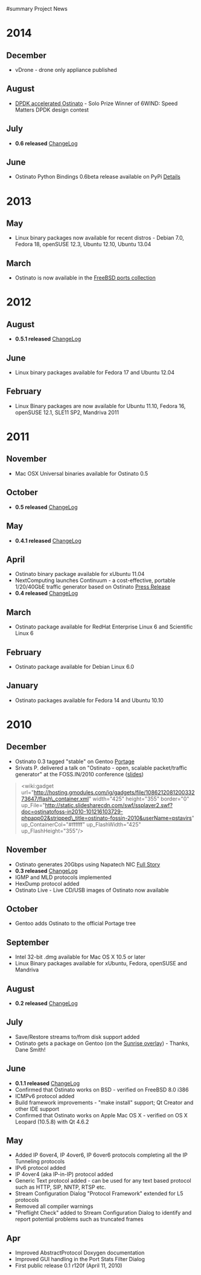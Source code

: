 ﻿#summary Project News


# 2014 #
## December ##
  * vDrone - drone only appliance published
## August ##
  * [DPDK accelerated Ostinato](http://www.slideshare.net/pstavirs/dpdk-accelerated-ostinato) - Solo Prize Winner of 6WIND: Speed Matters DPDK design contest
## July ##
  * **0.6 released** [ChangeLog](http://code.google.com/p/ostinato/wiki/ChangeLog#2014-07-07_version_0.6)
## June ##
  * Ostinato Python Bindings 0.6beta release available on PyPi [Details](https://groups.google.com/forum/#!topic/ostinato/pty-caEgmbk)
# 2013 #
## May ##
  * Linux binary packages now available for recent distros - Debian 7.0, Fedora 18, openSUSE 12.3, Ubuntu 12.10, Ubuntu 13.04
## March ##
  * Ostinato is now available in the [FreeBSD ports collection](http://svnweb.freebsd.org/ports/head/net/ostinato/)
# 2012 #
## August ##
  * **0.5.1 released** [ChangeLog](http://code.google.com/p/ostinato/wiki/ChangeLog#2012-08-01_version_0.5.1)
## June ##
  * Linux binary packages available for Fedora 17 and Ubuntu 12.04
## February ##
  * Linux Binary packages are now available for Ubuntu 11.10, Fedora 16, openSUSE 12.1, SLE11 SP2, Mandriva 2011
# 2011 #
## November ##
  * Mac OSX Universal binaries available for Ostinato 0.5
## October ##
  * **0.5 released** [ChangeLog](http://ostinato.org/wiki/ChangeLog#2011-10-25_version_0.5)
## May ##
  * **0.4.1 released** [ChangeLog](http://ostinato.org/wiki/ChangeLog#2011-05-10_version_0.4.1)
## April ##
  * Ostinato binary package available for xUbuntu 11.04
  * NextComputing launches Continuum - a cost-effective, portable 1/20/40GbE traffic generator based on Ostinato [Press Release](http://www.prweb.com/releases/2011/5/prweb8361526.htm)
  * **0.4 released** [ChangeLog](http://ostinato.org/wiki/ChangeLog#2011-04-19_version_0.4)
## March ##
  * Ostinato package available for RedHat Enterprise Linux 6 and Scientific Linux 6
## February ##
  * Ostinato package available for Debian Linux 6.0
## January ##
  * Ostinato packages available for Fedora 14 and Ubuntu 10.10
# 2010 #
## December ##
  * Ostinato 0.3 tagged "stable" on Gentoo [Portage](http://packages.gentoo.org/package/net-analyzer/ostinato)
  * Srivats P. delivered a talk on "Ostinato - open, scalable packet/traffic generator" at the FOSS.IN/2010 conference ([slides](http://slidesha.re/fzHmzb))
> <wiki:gadget url="http://hosting.gmodules.com/ig/gadgets/file/108621208120033273647/flash\_container.xml" width="425" height="355" border="0" up\_File="http://static.slidesharecdn.com/swf/ssplayer2.swf?doc=ostinatofoss-in2010-101216103729-phpapp02&stripped\_title=ostinato-fossin-2010&userName=pstavirs" up\_ContainerCol="#ffffff" up\_FlashWidth="425" up\_FlashHeight="355"/>
## November ##
  * Ostinato generates 20Gbps using Napatech NIC [Full Story](http://bit.ly/hmOAuY)
  * **0.3 released** [ChangeLog](http://code.google.com/p/ostinato/wiki/ChangeLog)
  * IGMP and MLD protocols implemented
  * HexDump protocol added
  * Ostinato Live - Live CD/USB images of Ostinato now available
## October ##
  * Gentoo adds Ostinato to the official Portage tree
## September ##
  * Intel 32-bit .dmg available for Mac OS X 10.5 or later
  * Linux Binary packages available for xUbuntu, Fedora, openSUSE and Mandriva
## August ##
  * **0.2 released** [ChangeLog](http://code.google.com/p/ostinato/wiki/ChangeLog)
## July ##
  * Save/Restore streams to/from disk support added
  * Ostinato gets a package on Gentoo (on the [Sunrise overlay](http://www.gentoo.org/proj/en/sunrise/)) - Thanks, Dane Smith!
## June ##
  * **0.1.1 released** [ChangeLog](http://code.google.com/p/ostinato/wiki/ChangeLog)
  * Confirmed that Ostinato works on BSD - verified on FreeBSD 8.0 i386
  * ICMPv6 protocol added
  * Build framework improvements - "make install" support; Qt Creator and other IDE support
  * Confirmed that Ostinato works on Apple Mac OS X - verified on OS X Leopard (10.5.8) with Qt 4.6.2
## May ##
  * Added IP 6over4, IP 4over6, IP 6over6 protocols completing all the IP Tunneling protocols
  * IPv6 protocol added
  * IP 4over4 (aka IP-in-IP) protocol added
  * Generic Text protocol added - can be used for any text based protocol such as HTTP, SIP, NNTP, RTSP etc.
  * Stream Configuration Dialog "Protocol Framework" extended for L5 protocols
  * Removed all compiler warnings
  * "Preflight Check" added to Stream Configuration Dialog to identify and report potential problems such as truncated frames

## Apr ##
  * Improved AbstractProtocol Doxygen documentation
  * Improved GUI handling in the Port Stats Filter Dialog
  * First public release 0.1 r120f (April 11, 2010)